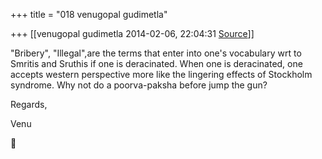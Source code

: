 +++
title = "018 venugopal gudimetla"

+++
[[venugopal gudimetla	2014-02-06, 22:04:31 [Source](https://groups.google.com/g/samskrita/c/nBMCx94X0W8)]]



"Bribery", "Illegal",are the terms that enter into one's vocabulary wrt to Smritis and Sruthis if one is deracinated. When one is deracinated, one accepts western perspective more like the lingering effects of Stockholm syndrome. Why not do a poorva-paksha before jump the gun?

  

Regards,

Venu



